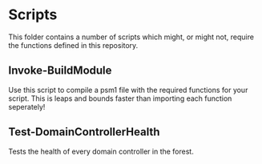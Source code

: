 # Scripts
This folder contains a number of scripts which might, or might not, require the functions defined in this repository.

## Invoke-BuildModule
Use this script to compile a psm1 file with the required functions for your script. This is leaps and bounds faster than importing each function seperately!

## Test-DomainControllerHealth
Tests the health of every domain controller in the forest.
